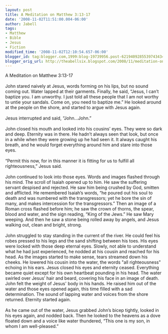 ```yaml
---
layout: post
title: A Meditation on Matthew 3:13-17
date: '2008-11-02T11:51:00.004-06:00'
author: Jabell
tags:
- Matthew
- Bible
- Jesus
- Fiction
modified_time: '2008-11-02T12:10:54.657-06:00'
blogger_id: tag:blogger.com,1999:blog-19739956.post-6219409285539743434
blogger_orig_url: http://theabellsix.blogspot.com/2008/11/meditation-on-matthew-313-17.html
---
```


A Meditation on Matthew 3:13-17<br /><br />John stared naively at Jesus, words forming on his lips, but no sound coming out.  Water lapped at their garments. Finally, he said, “Jesus, I can’t baptize you.  I am unworthy.  I just told all these people that I am not worthy to untie your sandals.  Come on, you need to baptize me.”  He looked around at the people on the shore, and started to argue with Jesus again.<br /><br />Jesus interrupted and said, “John…John.”<br /><br />John closed his mouth and looked into his cousins’ eyes.  They were so dark and deep.  Eternity was in there.  He hadn’t always seen that look, but once in a while when they were growing up he had seen it.  It always caught his breath, and he would forget everything around him and stare into those eyes.<br /><br />“Permit this now, for in this manner it is fitting for us to fulfill all righteousness,” Jesus said.<br /><br />John continued to look into those eyes.  Words and images flashed through his mind. The scroll of Isaiah opened up to him.  He saw the suffering servant despised and rejected.  He saw him being crushed by God, smitten and afflicted.  He remembered Isaiah’s words, “he poured out his soul to death and was numbered with the transgressors; yet he bore the sin of many, and makes intercession for the transgressors.”  Then an image of a Roman cross flashed before him; he saw the crown of thorns, the spear, blood and water, and the sign reading, “King of the Jews.”  He saw Mary weeping.  And then he saw a stone being rolled away by angels, and Jesus walking out, clean and bright, strong.<br /><br />John struggled to stay standing in the current of the river.  He could feel his robes pressed to his legs and the sand shifting between his toes.  His eyes were locked with those deep eternal eyes.  Slowly, not able to understand what he had just experienced, he nodded at his cousin and reached for his head. As the images started to make sense, tears streamed down his cheeks. He lowered his cousin into the water, the words "all righteousness" echoing in his ears.  Jesus closed his eyes and eternity ceased.  Everything became quiet except for his own heartbeat pounding in his head.  The water swirled over Jesus’ hair and beard, covering his face in an image of death.  John felt the weight of Jesus' body in his hands.  He raised him out of the water and those eyes opened again, this time filled with a sad determination.  The sound of lapping water and voices from the shore returned.  Eternity started again.<br /><br />As he came out of the water, Jesus grabbed John’s bicep tightly, looked in his eyes again, and nodded back.  Then he looked to the heavens as a dove floated down and a voice like water thundered, “This one is my son, in whom I am well-pleased.”
